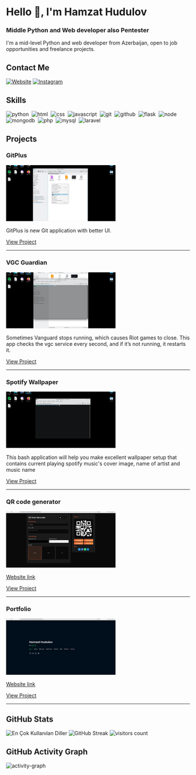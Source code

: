 # Hello 👋, I'm Hamzat Hudulov
### Middle Python and Web developer also Pentester

I'm a mid-level Python and web developer from Azerbaijan, open to job opportunities and freelance projects.

## Contact Me
<p><a href="https://hudulovhamzat0.github.io/portfolio/" target="_blank"><img src="https://img.shields.io/badge/Website-%23FF7139.svg?&style=flat-square&logo=Firefox&logoColor=white" alt="Website"></a> <a href="https://www.instagram.com/hudulovhamzat0" target="_blank"><img src="https://img.shields.io/badge/Instagram-%23E4405F.svg?&style=flat-square&logo=instagram&logoColor=white" alt="Instagram"></a> </p>

## Skills

<p align="left">
<img src="https://cdn.jsdelivr.net/gh/devicons/devicon/icons/python/python-original.svg" alt="python" width="40" height="40"/>&nbsp;
<img src="https://cdn.jsdelivr.net/gh/devicons/devicon/icons/html5/html5-original.svg" alt="html" width="40" height="40"/>&nbsp;
<img src="https://cdn.jsdelivr.net/gh/devicons/devicon/icons/css3/css3-original.svg" alt="css" width="40" height="40"/>&nbsp;
<img src="https://cdn.jsdelivr.net/gh/devicons/devicon/icons/javascript/javascript-original.svg" alt="javascript" width="40" height="40"/>&nbsp;
<img src="https://cdn.jsdelivr.net/gh/devicons/devicon/icons/git/git-original.svg" alt="git" width="40" height="40"/>&nbsp;
<img src="https://cdn.jsdelivr.net/gh/devicons/devicon/icons/github/github-original.svg" alt="github" width="40" height="40"/>&nbsp;
<img src="https://cdn.jsdelivr.net/gh/devicons/devicon/icons/flask/flask-original.svg" alt="flask" width="40" height="40"/>&nbsp;
<img src="https://cdn.jsdelivr.net/gh/devicons/devicon/icons/nodejs/nodejs-original.svg" alt="node" width="40" height="40"/>&nbsp;
<img src="https://cdn.jsdelivr.net/gh/devicons/devicon/icons/mongodb/mongodb-original.svg" alt="mongodb" width="40" height="40"/>&nbsp;
<img src="https://cdn.jsdelivr.net/gh/devicons/devicon/icons/php/php-original.svg" alt="php" width="40" height="40"/>&nbsp;
<img src="https://cdn.jsdelivr.net/gh/devicons/devicon/icons/mysql/mysql-original.svg" alt="mysql" width="40" height="40"/>&nbsp;
<img src="https://logospng.org/download/laravel/logo-laravel-1024.png" alt="laravel" width="40" height="40"/>&nbsp;
</p>

## Projects

### GitPlus

<img src="https://raw.githubusercontent.com/hudulovhamzat0/GitPlus/main/ss.gif" alt="GitPlus" width="300"/>

GitPlus is new Git application with better UI.

[View Project](https://github.com/hudulovhamzat0/GitPlus)

---

### VGC Guardian

<img src="https://github.com/hudulovhamzat0/vgc-guardian/blob/main/ss.gif" alt="VGC Guardian" width="300"/>

Sometimes Vanguard stops running, which causes Riot games to close. This app checks the vgc service every second, and if it’s not running, it restarts it.

[View Project](https://github.com/hudulovhamzat0/vgc-guardian)

---

### Spotify Wallpaper

<img src="https://raw.githubusercontent.com/hudulovhamzat0/spotify-wallpaper/main/ss.gif" alt="Spotify Wallpaper" width="300"/>

This bash application will help you make excellent wallpaper setup that contains current playing spotify music's cover image, name of artist and music name

[View Project](https://github.com/hudulovhamzat0/spotify-wallpaper)

---

### QR code generator

<img src="https://github.com/hudulovhamzat0/qr/raw/main/ss.gif" alt="QR code generator" width="300"/>

<a href="hudulovhamzat0.github.io/qr/">Website link</a>

[View Project](https://github.com/hudulovhamzat0/qr)

---

### Portfolio

<img src="https://raw.githubusercontent.com/hudulovhamzat0/portfolio/refs/heads/main/ss.gif" alt="ss.gif" width="300">

<a href=" hudulovhamzat0.github.io/portfolio/ ">Website link</a>

[View Project](https://github.com/hudulovhamzat0/portfolio)

---

## GitHub Stats

<img src="https://github-readme-stats.vercel.app/api/top-langs/?username=hudulovhamzat0&layout=compact&theme=null" alt="En Çok Kullanılan Diller" />

<img src="https://github-readme-streak-stats.herokuapp.com/?user=hudulovhamzat0&theme=null" alt="GitHub Streak" />

<img src="https://profile-counter.glitch.me/hudulovhamzat0/count.svg?" alt="visitors count" />

## GitHub Activity Graph

<img src="https://github-readme-activity-graph.vercel.app/graph?username=hudulovhamzat0&radius=16&theme=xcode&area=true&order=5" height="300" alt="activity-graph" />
